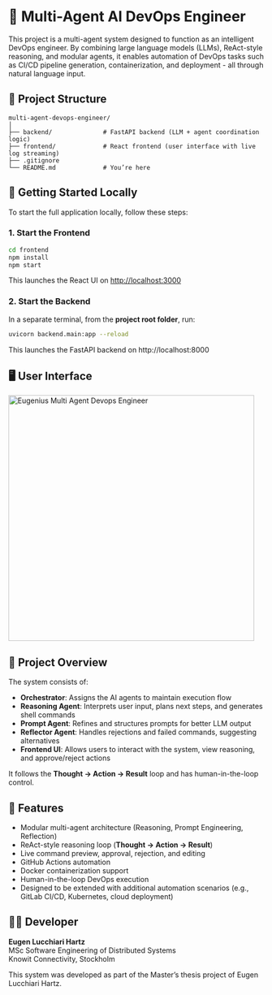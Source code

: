 # 🧠 Multi-Agent AI DevOps Engineer

This project is a multi-agent system designed to function as an intelligent DevOps engineer. By combining large language models (LLMs), ReAct-style reasoning, and modular agents, it enables automation of DevOps tasks such as CI/CD pipeline generation, containerization, and deployment - all through natural language input.

## 📁 Project Structure

```plaintext
multi-agent-devops-engineer/
│
├── backend/              # FastAPI backend (LLM + agent coordination logic)
├── frontend/             # React frontend (user interface with live log streaming)
├── .gitignore
└── README.md             # You’re here
```

## 🚀 Getting Started Locally

To start the full application locally, follow these steps:

### 1. Start the Frontend

```bash
cd frontend
npm install
npm start
```

This launches the React UI on [http://localhost:3000](http://localhost:3000)

### 2. Start the Backend

In a separate terminal, from the **project root folder**, run:
```bash
uvicorn backend.main:app --reload
```

This launches the FastAPI backend on http://localhost:8000


## 🖥️ User Interface

<img width="484" alt="Eugenius Multi Agent Devops Engineer" src="https://github.com/user-attachments/assets/dac9f4d0-1421-4fc6-9c11-9ec764cf7955" />


## 🧩 Project Overview

The system consists of:
- **Orchestrator**: Assigns the AI agents to maintain execution flow
- **Reasoning Agent**: Interprets user input, plans next steps, and generates shell commands
- **Prompt Agent**: Refines and structures prompts for better LLM output
- **Reflector Agent**: Handles rejections and failed commands, suggesting alternatives
- **Frontend UI**: Allows users to interact with the system, view reasoning, and approve/reject actions

It follows the **Thought → Action → Result** loop and has human-in-the-loop control.


## 🧠 Features

- Modular multi-agent architecture (Reasoning, Prompt Engineering, Reflection)
- ReAct-style reasoning loop (**Thought → Action → Result**)
- Live command preview, approval, rejection, and editing
- GitHub Actions automation
- Docker containerization support
- Human-in-the-loop DevOps execution
- Designed to be extended with additional automation scenarios (e.g., GitLab CI/CD, Kubernetes, cloud deployment)

## 🙋‍♂️ Developer

**Eugen Lucchiari Hartz**  
MSc Software Engineering of Distributed Systems  
Knowit Connectivity, Stockholm

This system was developed as part of the Master’s thesis project of Eugen Lucchiari Hartz.
